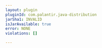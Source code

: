 ```yaml
---
layout: plugin
pluginId: com.palantir.java-distribution
jarSha1: INVALID
isJarAvailable: true
error: NONE
violations: []

---
```

